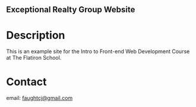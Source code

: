 Exceptional Realty Group Website
---

# Description

This is an example site for the Intro to Front-end Web Development Course at The Flatiron School.

# Contact

email: faughtcj@gmail.com